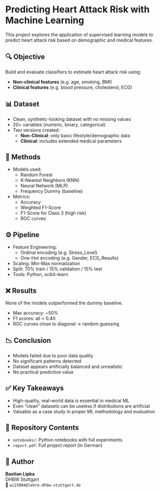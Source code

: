 # Predicting Heart Attack Risk with Machine Learning

This project explores the application of supervised learning models to predict heart attack risk based on demographic and medical features.

## 🔍 Objective
Build and evaluate classifiers to estimate heart attack risk using:
- **Non-clinical features** (e.g. age, smoking, BMI)
- **Clinical features** (e.g. blood pressure, cholesterol, ECG)

## 📊 Dataset
- Clean, synthetic-looking dataset with no missing values
- 20+ variables (numeric, binary, categorical)
- Two versions created:
  - **Non-Clinical**: only basic lifestyle/demographic data
  - **Clinical**: includes extended medical parameters

## 🧪 Methods
- Models used:
  - Random Forest
  - K-Nearest Neighbors (KNN)
  - Neural Network (MLP)
  - Frequency Dummy (baseline)
- Metrics:
  - Accuracy
  - Weighted F1-Score
  - F1-Score for Class 3 (high risk)
  - ROC curves

## ⚙️ Pipeline
- Feature Engineering:
  - Ordinal encoding (e.g. Stress_Level)
  - One-Hot encoding (e.g. Gender, ECG_Results)
- Scaling: Min-Max normalization
- Split: 70% train / 15% validation / 15% test
- Tools: Python, scikit-learn

## ❌ Results
None of the models outperformed the dummy baseline.
- Max accuracy: ~50%
- F1 scores: all < 0.40
- ROC curves close to diagonal → random guessing

## 📉 Conclusion
- Models failed due to poor data quality
- No significant patterns detected
- Dataset appears artificially balanced and unrealistic
- No practical predictive value

## ✅ Key Takeaways
- High-quality, real-world data is essential in medical ML
- Even “clean” datasets can be useless if distributions are artificial
- Valuable as a case study in proper ML methodology and evaluation

## 📁 Repository Contents
- `notebooks/`: Python notebooks with full experiments
- `report.pdf`: Full project report (in German)

## 🧠 Author
**Bastian Lipka**  
DHBW Stuttgart  
📧 `wi23004@lehre.dhbw-stuttgart.de`
